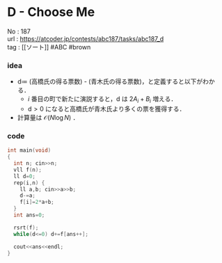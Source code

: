 # D - Choose Me

No	: 187  
url	: https://atcoder.jp/contests/abc187/tasks/abc187_d  
tag	: [[ソート]]  #ABC #brown

### idea
- $\text{d} \coloneqq$ (高橋氏の得る票数) - (青木氏の得る票数)，と定義すると以下がわかる．
	- $i$ 番目の町で新たに演説すると，$\text{d}$ は $2A_i+B_i$ 増える．
	- $\text{d} \gt 0$ になると高橋氏が青木氏より多くの票を獲得する．
- 計算量は $\mathcal{O}(N \log N)$ ．

### code
```cpp
int	main(void)
{
  int n; cin>>n;
  vll f(n);
  ll d=0;
  rep(i,n) {
    ll a,b; cin>>a>>b;
    d-=a;
    f[i]=2*a+b;
  }
  int ans=0;

  rsrt(f);
  while(d<=0) d+=f[ans++];

  cout<<ans<<endl;
}
```